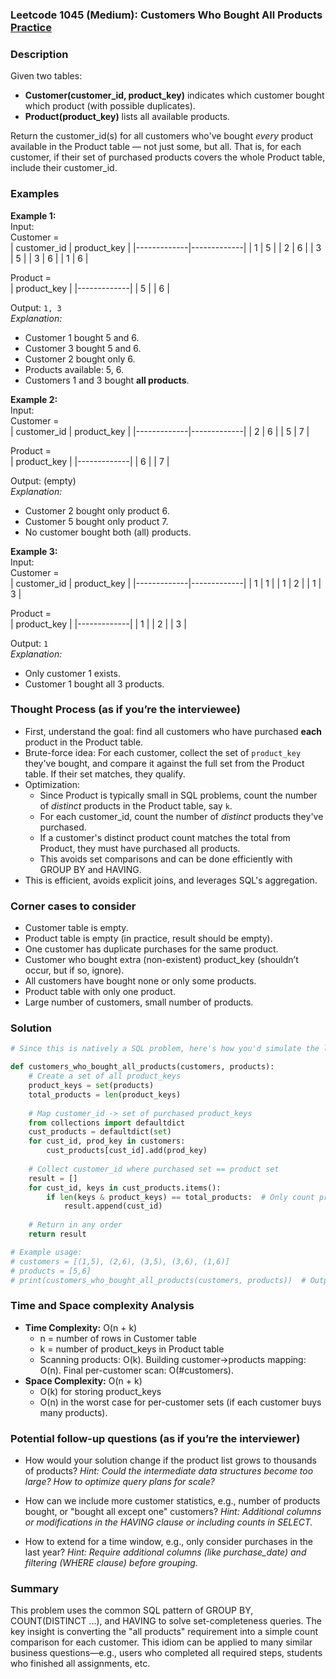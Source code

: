 ### Leetcode 1045 (Medium): Customers Who Bought All Products [Practice](https://leetcode.com/problems/customers-who-bought-all-products)

### Description  
Given two tables:  
- **Customer(customer_id, product_key)** indicates which customer bought which product (with possible duplicates).
- **Product(product_key)** lists all available products.

Return the customer_id(s) for all customers who've bought *every* product available in the Product table — not just some, but all. That is, for each customer, if their set of purchased products covers the whole Product table, include their customer_id.

### Examples  

**Example 1:**  
Input:  
Customer =  
| customer_id | product_key |
|-------------|-------------|
| 1           | 5           |
| 2           | 6           |
| 3           | 5           |
| 3           | 6           |
| 1           | 6           |

Product =  
| product_key |
|-------------|
| 5           |
| 6           |

Output: `1, 3`  
*Explanation:*
- Customer 1 bought 5 and 6.
- Customer 3 bought 5 and 6.
- Customer 2 bought only 6.
- Products available: 5, 6.
- Customers 1 and 3 bought **all products**.

**Example 2:**  
Input:  
Customer =  
| customer_id | product_key |
|-------------|-------------|
| 2           | 6           |
| 5           | 7           |

Product =  
| product_key |
|-------------|
| 6           |
| 7           |

Output: (empty)  
*Explanation:*
- Customer 2 bought only product 6.
- Customer 5 bought only product 7.
- No customer bought both (all) products.

**Example 3:**  
Input:  
Customer =  
| customer_id | product_key |
|-------------|-------------|
| 1           | 1           |
| 1           | 2           |
| 1           | 3           |

Product =  
| product_key |
|-------------|
| 1           |
| 2           |
| 3           |

Output: `1`  
*Explanation:*
- Only customer 1 exists.
- Customer 1 bought all 3 products.

### Thought Process (as if you’re the interviewee)  
- First, understand the goal: find all customers who have purchased **each** product in the Product table.
- Brute-force idea: For each customer, collect the set of `product_key` they've bought, and compare it against the full set from the Product table. If their set matches, they qualify.
- Optimization:
  - Since Product is typically small in SQL problems, count the number of *distinct* products in the Product table, say `k`.
  - For each customer_id, count the number of *distinct* products they've purchased.
  - If a customer's distinct product count matches the total from Product, they must have purchased all products.
  - This avoids set comparisons and can be done efficiently with GROUP BY and HAVING.
- This is efficient, avoids explicit joins, and leverages SQL's aggregation.

### Corner cases to consider  
- Customer table is empty.
- Product table is empty (in practice, result should be empty).
- One customer has duplicate purchases for the same product.
- Customer who bought extra (non-existent) product_key (shouldn’t occur, but if so, ignore).
- All customers have bought none or only some products.
- Product table with only one product.
- Large number of customers, small number of products.

### Solution

```python
# Since this is natively a SQL problem, here's how you'd simulate the logic in Python

def customers_who_bought_all_products(customers, products):
    # Create a set of all product_keys
    product_keys = set(products)
    total_products = len(product_keys)
    
    # Map customer_id -> set of purchased product_keys
    from collections import defaultdict
    cust_products = defaultdict(set)
    for cust_id, prod_key in customers:
        cust_products[cust_id].add(prod_key)
    
    # Collect customer_id where purchased set == product set
    result = []
    for cust_id, keys in cust_products.items():
        if len(keys & product_keys) == total_products:  # Only count products in Product table
            result.append(cust_id)
    
    # Return in any order
    return result

# Example usage:
# customers = [(1,5), (2,6), (3,5), (3,6), (1,6)]
# products = [5,6]
# print(customers_who_bought_all_products(customers, products))  # Output: [1,3]
```

### Time and Space complexity Analysis  

- **Time Complexity:** O(n + k)
  - n = number of rows in Customer table
  - k = number of product_keys in Product table
  - Scanning products: O(k). Building customer→products mapping: O(n). Final per-customer scan: O(#customers).
- **Space Complexity:** O(n + k)
  - O(k) for storing product_keys
  - O(n) in the worst case for per-customer sets (if each customer buys many products).

### Potential follow-up questions (as if you’re the interviewer)  

- How would your solution change if the product list grows to thousands of products?
  *Hint: Could the intermediate data structures become too large? How to optimize query plans for scale?*

- How can we include more customer statistics, e.g., number of products bought, or "bought all except one" customers?
  *Hint: Additional columns or modifications in the HAVING clause or including counts in SELECT.*

- How to extend for a time window, e.g., only consider purchases in the last year?
  *Hint: Require additional columns (like purchase_date) and filtering (WHERE clause) before grouping.*

### Summary
This problem uses the common SQL pattern of GROUP BY, COUNT(DISTINCT ...), and HAVING to solve set-completeness queries. The key insight is converting the "all products" requirement into a simple count comparison for each customer. This idiom can be applied to many similar business questions—e.g., users who completed all required steps, students who finished all assignments, etc.
